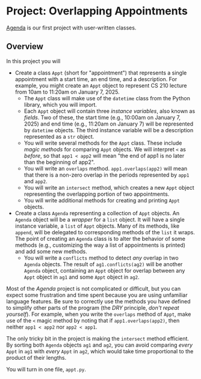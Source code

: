 # Project:  Overlapping Appointments

[Agenda](https://github.com/UO-CIS211/Agenda) is our 
first project with user-written classes.  

## Overview 

In this project you will 

- Create a class `Appt` (short for "appointment") that represents
  a single appointment with a start time, an end time, and a
  description.  For example, you might create an `Appt` object to
  represent CS 210 lecture from 10am to 11:20am on January 7, 2025.
  - The `Appt` class will make use of the 
    `datetime` class from the Python library, which you will import.
  - Each `Appt` object will contain three _instance variables_, also 
    known as _fields_.  Two of these, 
    the start time (e.g., 10:00am on January 7, 2025) and end time 
    (e.g., 11:20am on January 7) will be represented by
    `datetime` objects. The third instance variable will be a
    description represented as a `str` object. 
  - You will write several methods for the `Appt` class.  These 
    include _magic methods_ for comparing `Appt` objects.  We will 
    interpret `<` as _before_, so that `app1 < app2` will mean
    "the end of app1 is no later than the beginning of app2". 
  - You will write an `overlaps` method.  `app1.overlaps(app2)` will 
    mean that there is a non-zero overlap in the periods represented 
    by `app1` and `app2`. 
  - You will write an `intersect` method, which creates a new `Appt` 
    object representing the overlapping portion of two appointments. 
  - You will write additional methods for creating and 
    printing `Appt` objects. 
- Create a class `Agenda` representing a collection of `Appt` 
  objects. An `Agenda` object will be a _wrapper_ for a `list` 
  object.  It will have a single instance variable, a `list` of
  `Appt` objects.  Many of its methods, like `append`, will be 
  delegated to corresponding methods of the `list` it wraps.  The 
  point of creating an `Agenda` class is to alter the behavior of 
  some methods (e.g., customizing the way a list of appointments is 
  printed) and add some new methods. 
  - You will write a `conflicts` method to detect _any_ overlap in 
    two `Agenda` objects.  The result of `ag1.conflicts(ag2)` will be 
    another  `Agenda` object, containing an `Appt` object for 
    overlap between any `Appt` object in `ag1` and some `Appt` object
    in `ag2`.   

Most of the _Agenda_ project is not complicated
or difficult, but you can 
expect some frustration and time spent because you are using 
unfamiliar language features.  Be sure to correctly use
the methods you have defined to simplify other parts of the program 
(the _DRY_ principle, _don't repeat yourself_).  For example, when 
you write the `overlaps` method of `Appt`, make use of the `<` magic 
method by noting that if `app1.overlaps(app2)`, then neither
`app1 < app2` nor `app2 < app1`.  

The only tricky bit in the project is making the `intersect` 
method efficient.  By sorting both `Agenda` objects `ag1` and `ag2`, 
you can avoid comparing _every_ `Appt` in `ag1` with _every_ `Appt` 
in `ag2`, which would take time proportional to the product of their 
lengths.  

You will turn in one file, `appt.py`. 